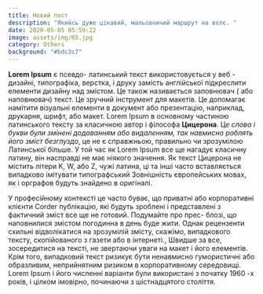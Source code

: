 ```yaml
---
title: Новий пост
description: "Якийсь дуже цікавий, мальовничий маршрут на вєлє. "
date: 2020-05-05 05:59:22
image: assets/img/05.jpg
category: Others
background: "#bdc3c7"
---
```

**Lorem Ipsum** є псевдо- латинський текст використовується у веб - дизайні, типографіка, верстка, і друку замість англійської підкреслити елементи дизайну над змістом. Це також називається заповнювач ( або наповнювач) текст. Це зручний інструмент для макетів. Це допомагає намітити візуальні елементи в документ або презентацію, наприклад, друкарня, шрифт, або макет. Lorem Ipsum в основному частиною латинського тексту за класичною автор і філософа **Цицерона**. Ц*е слова і букви були змінені додаванням або видаленням, так навмисно роблять його зміст безглуздо*, це не є справжньою, правильно чи зрозумілою Латинської більше. У той час як Lorem Ipsum все ще нагадує класичну латину, він насправді не має ніякого значення. Як текст Цицерона не містить літери K, W, або Z, чужі латина, ці та інші часто вставляється випадково імітувати типографський Зовнішність європейських мовах, як і орграфов будуть знайдено в оригіналі.

У професійному контексті це часто буває, що приватні або корпоративні клієнти Corder публікацію, які будуть зроблені і представлені з фактичний зміст все ще не готовий. Подумайте про прес- блозі, що наповнилися змістом погодинна в день буде жити. Однак рецензенти схильні відволікатися на зрозумілій змісту, скажімо, випадкового тексту, скопійованого з газети або в інтернеті., Швидше за все, зосередитися на тексті, не звертаючи уваги на макет і його елементів. Крім того, випадковий текст ризикує бути ненавмисно гумористичні або образливим, неприйнятним ризиком в корпоративному середовищі. Lorem Ipsum і його численні варіанти були використані з початку 1960 -х років, і цілком імовірно, починаючи з шістнадцятого століття.